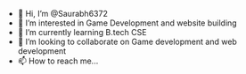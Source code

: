 - 👋 Hi, I’m @Saurabh6372
- 👀 I’m interested in Game Development and website building
- 🌱 I’m currently learning B.tech CSE
- 💞️ I’m looking to collaborate on Game development and web development
- 📫 How to reach me...

<!---
Saurabh6372/Saurabh6372 is a ✨ special ✨ repository because its `README.md` (this file) appears on your GitHub profile.
You can click the Preview link to take a look at your changes.
--->
